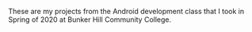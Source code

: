 These are my projects from the Android development class that I took in Spring of 2020 at Bunker Hill Community College.
